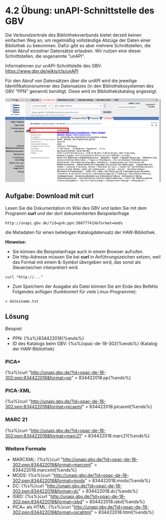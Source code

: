 # 4.2 Übung: unAPI-Schnittstelle des GBV

Die Verbundzentrale des Bibliotheksverbunds bietet derzeit keinen einfachen Weg an, um regelmäßig vollständige Abzüge der Daten einer Bibliothek zu bekommen. Dafür gibt es aber mehrere Schnittstellen, die einen Abruf einzelner Datensätze erlauben. Wir nutzen eine dieser Schnittstellen, die sogenannte "unAPI".

Informationen zur unAPI-Schnittstelle des GBV: https://www.gbv.de/wikis/cls/unAPI

Für den Abruf von Datensätzen über die unAPI wird die jeweilige Identifikationsnummer des Datensatzes (in den Bibliothekssystemen des GBV "PPN" genannt) benötigt. Diese wird im Bibliothekskatalog angezeigt.

![Screenshot des HAW-Katalogs](images/screenshot-haw-katalog-ppn.png)

## Aufgabe: Download mit curl

Lesen Sie die Dokumentation im Wiki des GBV und laden Sie mit dem Programm **curl** und der dort dokumentierten Beispielanfrage
```
http://unapi.gbv.de/?id=gvk:ppn:56677741X&format=mods
```
die Metadaten für einen beliebigen Katalogdatensatz der HAW-Bibliothek.

**Hinweise:**
* Sie können die Beispielanfrage auch in einem Browser aufrufen.
* Die http-Adresse müssen Sie bei **curl** in Anführungszeichen setzen, weil das Format mit einem &-Symbol übergeben wird, das sonst als Steuerzeichen interpretiert wird.
```
curl "http://..."
```
* Zum Speichern der Ausgabe als Datei können Sie am Ende des Befehls Folgendes anfügen (funktioniert für viele Linux-Programme):
```
> dateiname.txt
```

## Lösung

Beispiel:
* PPN: {%s%}834422018{%ends%}
* ID des Katalogs beim GBV: {%s%}opac-de-18-302{%ends%} (Katalog der HAW-Bibliothek)

### PICA+
{%s%}curl "http://unapi.gbv.de/?id=opac-de-18-302:ppn:834422018&format=pp" > 834422018.pp{%ends%}

### PICA-XML
{%s%}curl "http://unapi.gbv.de/?id=opac-de-18-302:ppn:834422018&format=picaxml" > 834422018.picaxml{%ends%}

### MARC 21
{%s%}curl "http://unapi.gbv.de/?id=opac-de-18-302:ppn:834422018&format=marc21" > 834422018.marc21{%ends%}

### Weitere Formate
* MARCXML: {%s%}curl "http://unapi.gbv.de/?id=opac-de-18-302:ppn:834422018&format=marcxml" > 834422018.marcxml{%ends%}
* MODS: {%s%}curl "http://unapi.gbv.de/?id=opac-de-18-302:ppn:834422018&format=mods" > 834422018.mods{%ends%}
* DC: {%s%}curl "http://unapi.gbv.de/?id=opac-de-18-302:ppn:834422018&format=dc" > 834422018.dc{%ends%}
* ISBD: {%s%}curl "http://unapi.gbv.de/?id=opac-de-18-302:ppn:834422018&format=isbd" > 834422018.isbd{%ends%}
* PICA+ als HTML: {%s%}curl "http://unapi.gbv.de/?id=opac-de-18-302:ppn:834422018&format=picahtml" > 834422018.html{%ends%}
